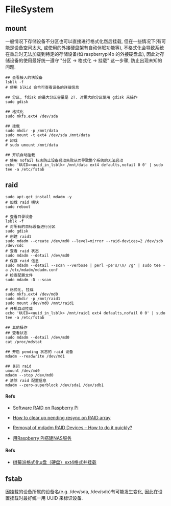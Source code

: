 # FileSystem

## mount
一般情况下存储设备不分区也可以直接进行格式化然后挂载, 但在一些情况下(有可能是设备空间太大, 或使用的外接硬盘架有自动休眠功能等), 不格式化会导致系统在重启时无法加载到特定的存储设备(如 raspberrypi4b 的外接硬盘盒), 因此对存储设备的使用最好统一遵守 "分区 -> 格式化 -> 挂载" 这一步骤, 防止出现未知的问题.   

```shell
## 查看接入的块设备
lsblk -f
# 使用 blkid 命令可查看设备的详细信息

## 分区, fdisk 的最大分区容量是 2T. 对更大的分区使用 gdisk 来操作
sudo gdisk

## 格式化
sudo mkfs.ext4 /dev/sda

## 挂载
sudo mkdir -p /mnt/data
sudo mount -t ext4 /dev/sda /mnt/data
# 卸载
# sudo umount /mnt/data

## 开机自动挂载
# 使用 nofail 标志防止设备启动失败从而导致整个系统的无法启动
echo 'UUID=<uuid_in_lsblk> /mnt/data ext4 defaults,nofail 0 0' | sudo tee -a /etc/fstab
```

## raid

```shell
sudo apt-get install mdadm -y
# 加载 raid 模块
sudo reboot

# 查看目录设备
lsblk -f
# 对所有的目标设备进行分区
sudo gdisk
# 创建 raid1
sudo mdadm --create /dev/md0 --level=mirror --raid-devices=2 /dev/sdb /dev/sdc
# 查看 raid 状态
sudo mdadm --detail /dev/md0
# 保存 raid 信息
sudo mdadm --detail --scan --verbose | perl -pe's/\n/ /g' | sudo tee -a /etc/mdadm/mdadm.conf
# 检查配置文件
sudo mdadm -D --scan

# 格式化, 挂载
sudo mkfs.ext4 /dev/md0
sudo mkdir -p /mnt/raid1
sudo mount /dev/md0 /mnt/raid1
# 开机自动挂载
echo 'UUID=<uuid_in_lsblk> /mnt/raid1 ext4 defaults,nofail 0 0' | sudo tee -a /etc/fstab
```

```shell
## 其他操作
## 查看状态
sudo mdadm --detail /dev/md0
cat /proc/mdstat

## 开启 pending 状态的 raid 设备
mdadm --readwrite /dev/md1

## 关闭 raid
umount /dev/md0
mdadm --stop /dev/md0
# 清除 raid 配置信息
mdadm --zero-superblock /dev/sda1 /dev/sdb1

```
#### Refs
* [Software RAID on Raspberry Pi](https://www.spatacoli.com/blog/2022/01/software-raid-on-rpi/)
* [How to clear up pending resync on RAID array](https://sleeplessbeastie.eu/2015/03/23/how-to-clear-up-pending-resync-on-raid-array/)
* [Removal of mdadm RAID Devices – How to do it quickly?](https://bobcares.com/blog/removal-of-mdadm-raid-devices/)

* [用Raspberry Pi搭建NAS服务](https://www.jianshu.com/p/f094f76f6ee3)

#### Refs
* [树莓派格式化u盘（硬盘）ext4格式并挂载](https://www.jianshu.com/p/4a8d7ecddeec)


## fstab
因挂载的设备所属的设备名(e.g. /dev/sda, /dev/sdb)有可能发生变化, 因此在设置挂载时最好统一用 UUID 来标识设备.  
